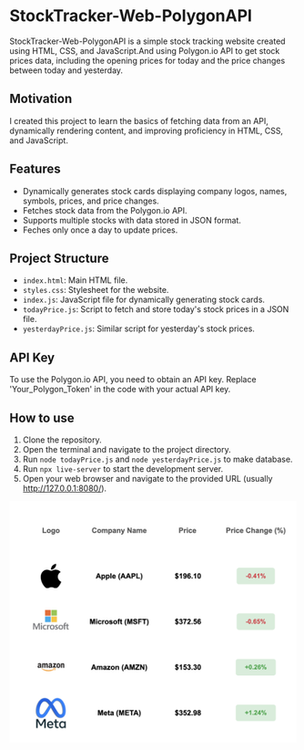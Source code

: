 # StockTracker-Web-PolygonAPI
StockTracker-Web-PolygonAPI is a simple stock tracking website created using HTML, CSS, and JavaScript.And using Polygon.io API to get stock prices data, including the opening prices for today and the price changes between today and yesterday.

## Motivation
I created this project to learn the basics of fetching data from an API, dynamically rendering content, and improving proficiency in HTML, CSS, and JavaScript.

## Features
- Dynamically generates stock cards displaying company logos, names, symbols, prices, and price changes.
- Fetches stock data from the Polygon.io API.
- Supports multiple stocks with data stored in JSON format.
- Feches only once a day to update prices. 

## Project Structure
- `index.html`: Main HTML file.
- `styles.css`: Stylesheet for the website.
- `index.js`: JavaScript file for dynamically generating stock cards.
- `todayPrice.js`: Script to fetch and store today's stock prices in a JSON file.
- `yesterdayPrice.js`: Similar script for yesterday's stock prices.

## API Key
To use the Polygon.io API, you need to obtain an API key. Replace 'Your_Polygon_Token' in the code with your actual API key.

## How to use
1. Clone the repository.
2. Open the terminal and navigate to the project directory.
3. Run `node todayPrice.js` and `node yesterdayPrice.js` to make database.
4. Run `npx live-server` to start the development server.
5. Open your web browser and navigate to the provided URL (usually http://127.0.0.1:8080/).

![StockTracker-Web-PolygonAPI Screenshot](./Stock%20Tracker%20Website.png)
